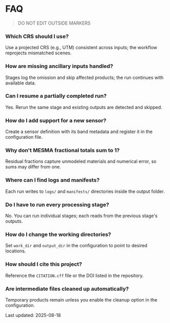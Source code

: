 # FAQ

> DO NOT EDIT OUTSIDE MARKERS
<!-- FILLME:START -->
### Which CRS should I use?
Use a projected CRS (e.g., UTM) consistent across inputs; the workflow reprojects mismatched scenes.

### How are missing ancillary inputs handled?
Stages log the omission and skip affected products; the run continues with available data.

### Can I resume a partially completed run?
Yes. Rerun the same stage and existing outputs are detected and skipped.

### How do I add support for a new sensor?
Create a sensor definition with its band metadata and register it in the configuration file.

### Why don't MESMA fractional totals sum to 1?
Residual fractions capture unmodeled materials and numerical error, so sums may differ from one.

### Where can I find logs and manifests?
Each run writes to `logs/` and `manifests/` directories inside the output folder.

### Do I have to run every processing stage?
No. You can run individual stages; each reads from the previous stage's outputs.

### How do I change the working directories?
Set `work_dir` and `output_dir` in the configuration to point to desired locations.

### How should I cite this project?
Reference the `CITATION.cff` file or the DOI listed in the repository.

### Are intermediate files cleaned up automatically?
Temporary products remain unless you enable the cleanup option in the configuration.

Last updated: 2025-08-18
<!-- FILLME:END -->
